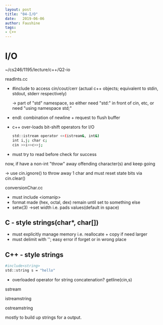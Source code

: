 ```yaml
---
layout: post
title: "04-I/O"
date:   2019-06-06
author: Faushine
tags: 
- C++
---
```


# I/O

~/cs246/1195/lecture/c++/Q2-io

readInts.cc

- #include <iostream> to access cin/cout/cerr
(actual c++ objects; equivalent to stdin, stdout, stderr respectively)

    &rarr; part of "std" namespace, so either need "std:" in front of cin, etc, or need "using namespace std;"

- endl: combination of newline + request to flush buffer
  
- c++ over-loads bit-shift operators for I/O

    ```bash
    std::istream operator <<(istream&, int&)
    int i,j; char c;
    cin >>i>>c>>j;
    ```

- must try to read before check for success

now, if have a non-int "throw" away offending character(s) and keep going

&rarr; use cin.ignore() to throw away 1 char and must reset state bits via cin.clear()

conversionChar.cc

- must include \<iomanip>
- format made (hex, octal, dex) remain until set to something else
- setw(3) ->set width i.e. pads values(default in space)

## C - style strings(char*, char[])

- must explicitly manage memory i.e. reallocate + copy if need larger
- must delimit with '\'; easy error if forget or in wrong place

## C++ - style strings

```bash
#include<string>
std::string s = "hello"
```

- overloaded operator for string concatenation?
getline(cin,s)

sstream

istreamstring

ostreamstring

mostly to build up strings for a output.